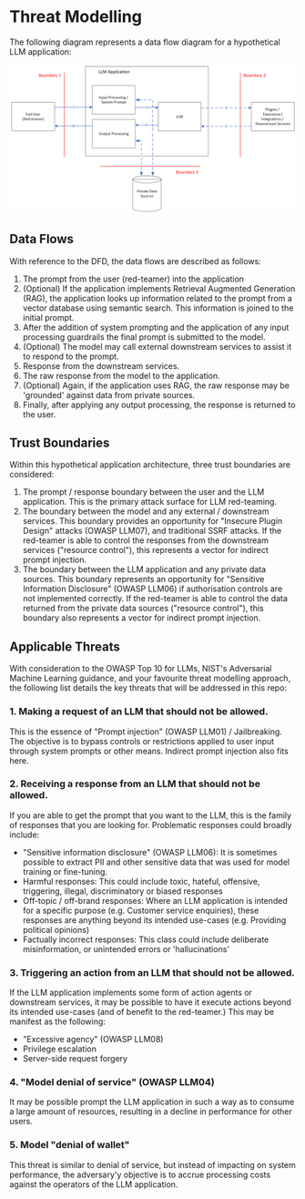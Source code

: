 # Threat Modelling

The following diagram represents a data flow diagram for a hypothetical LLM application:

![LLM application DFD](./images/LLM_application_DFD.png)

## Data Flows

With reference to the DFD, the data flows are described as follows:
1. The prompt from the user (red-teamer) into the application
2. (Optional) If the application implements Retrieval Augmented Generation (RAG), the application looks up information related to the prompt from a vector database using semantic search. This information is joined to the initial prompt.
3. After the addition of system prompting and the application of any input processing guardrails the final prompt is submitted to the model.
4. (Optional) The model may call external downstream services to assist it to respond to the prompt.
5. Response from the downstream services.
6. The raw response from the model to the application.
7. (Optional) Again, if the application uses RAG, the raw response may be 'grounded' against data from private sources.
8. Finally, after applying any output processing, the response is returned to the user.

## Trust Boundaries

Within this hypothetical application architecture, three trust boundaries are considered:
1. The prompt / response boundary between the user and the LLM application. This is the primary attack surface for LLM red-teaming.
2. The boundary between the model and any external / downstream services. This boundary provides an opportunity for "Insecure Plugin Design" attacks (OWASP LLM07), and traditional SSRF attacks. If the red-teamer is able to control the responses from the downstream services ("resource control"), this represents a vector for indirect prompt injection.
3. The boundary between the LLM application and any private data sources. This boundary represents an opportunity for "Sensitive Information Disclosure" (OWASP LLM06) if authorisation controls are not implemented correctly. If the red-teamer is able to control the data returned from the private data sources ("resource control"), this boundary also represents a vector for indirect prompt injection.

## Applicable Threats

With consideration to the OWASP Top 10 for LLMs, NIST's Adversarial Machine Learning guidance, and your favourite threat modelling approach, the following list details the key threats that will be addressed in this repo:
### 1. Making a request of an LLM that should not be allowed.

This is the essence of "Prompt injection" (OWASP LLM01) / Jailbreaking. The objective is to bypass controls or restrictions applied to user input through system prompts or other means. 
Indirect prompt injection also fits here.

### 2. Receiving a response from an LLM that should not be allowed.

If you are able to get the prompt that you want to the LLM, this is the family of responses that you are looking for.
Problematic responses could broadly include:
- "Sensitive information disclosure" (OWASP LLM06): It is sometimes possible to extract PII and other sensitive data that was used for model training or fine-tuning. 
- Harmful responses: This could include toxic, hateful, offensive, triggering, illegal, discriminatory or biased responses
- Off-topic / off-brand responses: Where an LLM application is intended for a specific purpose (e.g. Customer service enquiries), these responses are anything beyond its intended use-cases (e.g. Providing political opinions)
- Factually incorrect responses: This class could include deliberate misinformation, or unintended errors or 'hallucinations'

### 3. Triggering an action from an LLM that should not be allowed.

If the LLM application implements some form of action agents or downstream services, it may be possible to have it execute actions beyond its intended use-cases (and of benefit to the red-teamer.) 
This may be manifest as the following:
- "Excessive agency" (OWASP LLM08)
- Privilege escalation
- Server-side request forgery

### 4. "Model denial of service" (OWASP LLM04)

It may be possible prompt the LLM application in such a way as to consume a large amount of resources, resulting in a decline in performance for other users.

### 5. Model "denial of wallet"

This threat is similar to denial of service, but instead of impacting on system performance, the adversary'y objective is to accrue processing costs against the operators of the LLM application.

